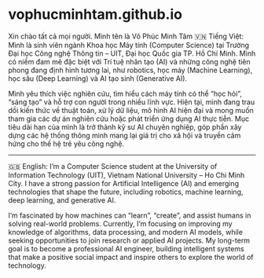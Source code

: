 # vophucminhtam.github.io
Xin chào tất cả mọi người. Mình tên là Võ Phúc Minh Tâm
🇻🇳 Tiếng Việt:
Mình là sinh viên ngành Khoa học Máy tính (Computer Science) tại Trường Đại học Công nghệ Thông tin – UIT, Đại học Quốc gia TP. Hồ Chí Minh.
Mình có niềm đam mê đặc biệt với Trí tuệ nhân tạo (AI) và những công nghệ tiên phong đang định hình tương lai, như robotics, học máy (Machine Learning), học sâu (Deep Learning) và AI tạo sinh (Generative AI).

Mình yêu thích việc nghiên cứu, tìm hiểu cách máy tính có thể “học hỏi”, “sáng tạo” và hỗ trợ con người trong nhiều lĩnh vực. Hiện tại, mình đang trau dồi kiến thức về thuật toán, xử lý dữ liệu, mô hình AI hiện đại và mong muốn tham gia các dự án nghiên cứu hoặc phát triển ứng dụng AI thực tiễn.
Mục tiêu dài hạn của mình là trở thành kỹ sư AI chuyên nghiệp, góp phần xây dựng các hệ thống thông minh mang lại giá trị cho xã hội và truyền cảm hứng cho thế hệ trẻ yêu công nghệ.


---

🇬🇧 English:
I’m a Computer Science student at the University of Information Technology (UIT), Vietnam National University – Ho Chi Minh City.
I have a strong passion for Artificial Intelligence (AI) and emerging technologies that shape the future, including robotics, machine learning, deep learning, and generative AI.

I’m fascinated by how machines can “learn”, “create”, and assist humans in solving real-world problems. Currently, I’m focusing on improving my knowledge of algorithms, data processing, and modern AI models, while seeking opportunities to join research or applied AI projects.
My long-term goal is to become a professional AI engineer, building intelligent systems that make a positive social impact and inspire others to explore the world of technology.
